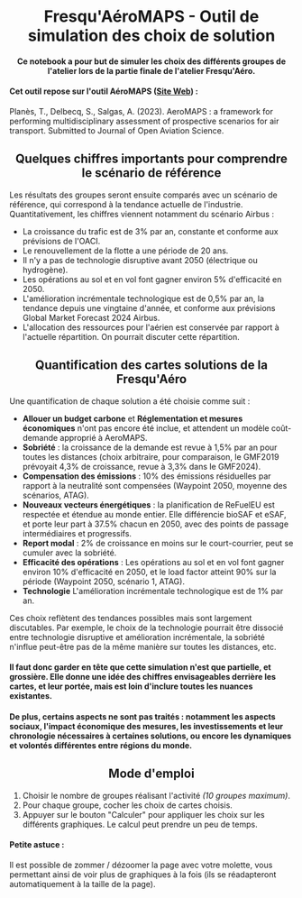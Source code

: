 <h1 style="text-align:center"><b>Fresqu'AéroMAPS - Outil de simulation des choix de solution</b></h1>

<h4 style="text-align:center"> Ce notebook a pour but de simuler les choix des différents groupes de l'atelier lors de la partie finale de l'atelier Fresqu'Aéro.</h4>

<h4>Cet outil repose sur l'outil AéroMAPS (<a href="https://aeromaps.isae-supaero.fr/">Site Web</a>) :</h4>

Planès, T., Delbecq, S., Salgas, A. (2023). AeroMAPS : a framework for performing multidisciplinary assessment of prospective scenarios for air transport. Submitted to Journal of Open Aviation Science.

<h2 style="text-align:center">Quelques chiffres importants pour comprendre le scénario de référence</h2>

Les résultats des groupes seront ensuite comparés avec un scénario de référence, qui correspond à la tendance actuelle de l'industrie. Quantitativement, les chiffres viennent notamment du scénario Airbus :

- La croissance du trafic est de 3% par an, constante et conforme aux prévisions de l'OACI.
- Le renouvellement de la flotte a une période de 20 ans.
- Il n'y a pas de technologie disruptive avant 2050 (électrique ou hydrogène).
- Les opérations au sol et en vol font gagner environ 5% d'efficacité en 2050.
- L'amélioration incrémentale technologique est de 0,5% par an, la tendance depuis une vingtaine d'année, et conforme aux prévisions Global Market Forecast 2024 Airbus.
- L'allocation des ressources pour l'aérien est conservée par rapport à l'actuelle répartition. On pourrait discuter cette répartition.

<h2 style="text-align:center">Quantification des cartes solutions de la Fresqu'Aéro</h2>

Une quantification de chaque solution a été choisie comme suit :

- **Allouer un budget carbone** et **Réglementation et mesures économiques** n'ont pas encore été inclue, et attendent un modèle coût-demande approprié à AeroMAPS.
- **Sobriété** : la croissance de la demande est revue à 1,5% par an pour toutes les distances (choix arbitraire, pour comparaison, le GMF2019 prévoyait 4,3% de croissance, revue à 3,3% dans le GMF2024).
- **Compensation des émissions** : 10% des émissions résiduelles par rapport à la neutralité sont compensées (Waypoint 2050, moyenne des scénarios, ATAG).
- **Nouveaux vecteurs énergétiques** : la planification de ReFuelEU est respectée et étendue au monde entier. Elle différencie bioSAF et eSAF, et porte leur part à 37.5% chacun en 2050, avec des points de passage intermédiaires et progressifs.
- **Report modal** : 2% de croissance en moins sur le court-courrier, peut se cumuler avec la sobriété.
- **Efficacité des opérations** : Les opérations au sol et en vol font gagner environ 10% d'efficacité en 2050, et le load factor atteint 90% sur la période (Waypoint 2050, scénario 1, ATAG).
- **Technologie** L'amélioration incrémentale technologique est de 1% par an.

Ces choix reflètent des tendances possibles mais sont largement discutables. Par exemple, le choix de la technologie pourrait être dissocié entre technologie disruptive et amélioration incrémentale, la sobriété n'influe peut-être pas de la même manière sur toutes les distances, etc. 

<h4>Il faut donc garder en tête que cette simulation n'est que partielle, et grossière. Elle donne une idée des chiffres envisageables derrière les cartes, et leur portée, mais est loin d'inclure toutes les nuances existantes.</h4>

<h4>De plus, certains aspects ne sont pas traités : notamment les aspects sociaux, l'impact économique des mesures, les investissements et leur chronologie nécessaires à certaines solutions, ou encore les dynamiques et volontés différentes entre régions du monde.</h4>

<h2 style="text-align:center">Mode d'emploi</h2>

1. Choisir le nombre de groupes réalisant l'activité *(10 groupes maximum)*.
2. Pour chaque groupe, cocher les choix de cartes choisis.
3. Appuyer sur le bouton "Calculer" pour appliquer les choix sur les différents graphiques. Le calcul peut prendre un peu de temps.

<h4>Petite astuce :</h4>

Il est possible de zommer / dézoomer la page avec votre molette, vous permettant ainsi de voir plus de graphiques à la fois (ils se réadapteront automatiquement à la taille de la page).
